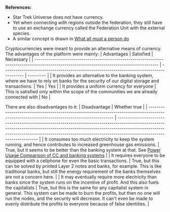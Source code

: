 
**References:**
- Star Trek Universe does not have currency.
- Yet when connecting with regions outside the federation, they still have to use an exchange currency called the Federation Unit with the external species.
- A similar concept is drawn in [What all must a person do](../Z0-Organizing%20(All%20Notes%20Matter)/What%20all%20must%20a%20person%20do.md)

Cryptocurrencies were meant to provide an alternative means of currency. The advantages of the platform were mainly:
| Advantages                                                                                                                                 | Satisfied                                                                                | Necessary |
| ------------------------------------------------------------------------------------------------------------------------------------------ | ---------------------------------------------------------------------------------------- | --------- |
| It provides an alternative to the banking system, where we have to rely on banks for the security of our digital storage and transactions. | Yes                                                                                      | Yes       |
| It provides a uniform currency for everyone                                                                                                | This is satisfied only within the scope of the communities we are already connected with | No          |

There are also disadvantages to it:
| Disadvantage                                                                                                                                | Whether true                                                                                                                                                                                                                                                                      |
| ------------------------------------------------------------------------------------------------------------------------------------------- | --------------------------------------------------------------------------------------------------------------------------------------------------------------------------------------------------------------------------------------------------------------------------------- |
| It consumes too much electricity to keep the system running, and hence contributes to increased greenhouse gas emissions.                   | True, but it seems to be better than the banking system at that. See [Power Usage Comparison of CC and banking systems](Power%20Usage%20Comparison%20of%20CC%20and%20banking%20systems.md)                                                                                                                                                         |
| It requires everyone to be equipped with a cellphone for even the basic transactions.                                                       | True, but this can be solved by printed Layer 2 notes and banks, for example. This is like traditional banks, but still the energy requirement of the banks themselves are not a concern here.                                                                                    |
| It may eventually require more electricity than banks since the system runs on the incentive of profit. And this also fuels the capitalists | True, but this is the same for any capitalist system in general. This system can be made to burn the profits, but then no one will run the nodes, and the security will decrease. It can't even be made to evenly distribute the profits to everyone because of false identities. |
